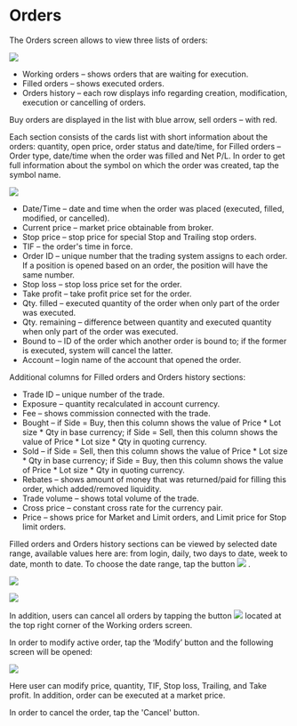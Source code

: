 # Orders

The Orders screen allows to view three lists of orders:

![](../../../.gitbook/assets/1%20%2813%29.png)

* Working orders – shows orders that are waiting for execution.
* Filled orders – shows executed orders.
* Orders history – each row displays info regarding creation, modification, execution or cancelling of orders.

Buy orders are displayed in the list with blue arrow, sell orders – with red.

Each section consists of the cards list with short information about the orders: quantity, open price, order status and date/time, for Filled orders – Order type, date/time when the order was filled and Net P/L. In order to get full information about the symbol on which the order was created, tap the symbol name.

![](../../../.gitbook/assets/2%20%287%29.png)

* Date/Time – date and time when the order was placed \(executed, filled, modified, or cancelled\).
* Current price – market price obtainable from broker.
* Stop price – stop price for special Stop and Trailing stop orders.
* TIF – the order's time in force.
* Order ID – unique number that the trading system assigns to each order. If a position is opened based on an order, the position will have the same number.
* Stop loss – stop loss price set for the order.
* Take profit – take profit price set for the order.
* Qty. filled – executed quantity of the order when only part of the order was executed.
* Qty. remaining – difference between quantity and executed quantity when only part of the order was executed.
* Bound to – ID of the order which another order is bound to; if the former is executed, system will cancel the latter.
* Account – login name of the account that opened the order.

Additional columns for Filled orders and Orders history sections:

* Trade ID – unique number of the trade.
* Exposure – quantity recalculated in account currency.
* Fee – shows commission connected with the trade.
* Bought – if Side = Buy, then this column shows the value of Price \* Lot size \* Qty in base currency; if Side = Sell, then this column shows the value of Price \* Lot size \* Qty in quoting currency.
* Sold – if Side = Sell, then this column shows the value of Price \* Lot size \* Qty in base currency; if Side = Buy, then this column shows the value of Price \* Lot size \* Qty in quoting currency.
* Rebates – shows amount of money that was returned/paid for filling this order, which added/removed liquidity.
* Trade volume – shows total volume of the trade.
* Cross price – constant cross rate for the currency pair.
* Price – shows price for Market and Limit orders, and Limit price for Stop limit orders.

 Filled orders and Orders history sections can be viewed by selected date range, available values here are: from login, daily, two days to date, week to date, month to date. To choose the date range, tap the button ![](../../../.gitbook/assets/3-copy%20%281%29.png) .

![](../../../.gitbook/assets/4%20%284%29.png)

![](../../../.gitbook/assets/5%20%286%29.png)

In addition, users can cancel all orders by tapping the button ![](../../../.gitbook/assets/6%20%288%29.png) located at the top right corner of the Working orders screen.

In order to modify active order, tap the ‘Modify’ button and the following screen will be opened:

![](../../../.gitbook/assets/7%20%286%29.png)

Here user can modify price, quantity, TIF, Stop loss, Trailing, and Take profit. In addition, order can be executed at a market price.

In order to cancel the order, tap the 'Cancel' button.

